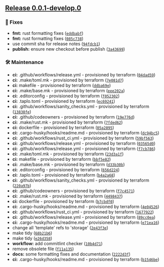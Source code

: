 ## [Release 0.0.1-develop.0](https://github.com/owlot/svc-storage/releases/tag/v0.0.1-develop.0)

### 🐛 Fixes

-  **fmt:** rust formatting fixes ([`eddbabf`](https://github.com/owlot/svc-storage/commit/eddbabff0a8658099822e049c5abad2c38b0f46d))
-  **fmt:** rust formatting fixes ([`085c738`](https://github.com/owlot/svc-storage/commit/085c7380efa6694dd19ac308c77b75e152aaf4a6))
- use commit sha for release notes ([`94fdcb1`](https://github.com/owlot/svc-storage/commit/94fdcb1ff6904c8531f18d24a32b196bf2968d40))
-  **publish:** ensure new checkout before publish ([`3a43699`](https://github.com/owlot/svc-storage/commit/3a436990ada94f4fe5256c23eada9643a5d72249))

### 🛠 Maintenance

-  **ci:** .github/workflows/release.yml - provisioned by terraform ([`04dad59`](https://github.com/owlot/svc-storage/commit/04dad59f6afc157842f81a5e8cf62dd1b560b442))
-  **ci:** .make/toml.mk - provisioned by terraform ([`7e081d7`](https://github.com/owlot/svc-storage/commit/7e081d70a968eb91d7b86dacf54bf0d8657fff4f))
-  **ci:** makefile - provisioned by terraform ([`ddba69e`](https://github.com/owlot/svc-storage/commit/ddba69e218ef11571e6524a1aa7568781ead705b))
-  **ci:** .make/base.mk - provisioned by terraform ([`eee202a`](https://github.com/owlot/svc-storage/commit/eee202a944867c137ea0ad1eda02500b3e2079b7))
-  **ci:** .editorconfig - provisioned by terraform ([`f052302`](https://github.com/owlot/svc-storage/commit/f0523028be4478bafcf0e859371e4efedb3db01e))
-  **ci:** .taplo.toml - provisioned by terraform ([`ec69241`](https://github.com/owlot/svc-storage/commit/ec6924162b893c6eec6e3a85db2dc69065edb8af))
-  **ci:** .github/workflows/sanity_checks.yml - provisioned by terraform ([`13838fe`](https://github.com/owlot/svc-storage/commit/13838fe296ef57cc8b5df13c25c796464de671ba))
-  **ci:** .github/codeowners - provisioned by terraform ([`19e776d`](https://github.com/owlot/svc-storage/commit/19e776df73336fea2081a73ecc5694ad9a7371ab))
-  **ci:** .make/rust.mk - provisioned by terraform ([`7fded62`](https://github.com/owlot/svc-storage/commit/7fded62dcba1664d029d32abbec88929f0933405))
-  **ci:** dockerfile - provisioned by terraform ([`05a2895`](https://github.com/owlot/svc-storage/commit/05a28956cadeb4af113049e5274302147723b664))
-  **ci:** .cargo-husky/hooks/readme.md - provisioned by terraform ([`dc94bc5`](https://github.com/owlot/svc-storage/commit/dc94bc5aded161a8e8d5116237a1eedbaaee1bf0))
-  **ci:** .github/workflows/rust_ci.yml - provisioned by terraform ([`59bf563`](https://github.com/owlot/svc-storage/commit/59bf56338f5771f659b6ad7b8f5147477ab33408))
-  **ci:** .github/workflows/release.yml - provisioned by terraform ([`03565d0`](https://github.com/owlot/svc-storage/commit/03565d01078b808e3d76e42acc875bdafd7df978))
-  **ci:** .github/workflows/release.yml - provisioned by terraform ([`f7cb786`](https://github.com/owlot/svc-storage/commit/f7cb786b616f2ad9044bd4e3153f861fffd2a8c0))
-  **ci:** .make/toml.mk - provisioned by terraform ([`23d3a1f`](https://github.com/owlot/svc-storage/commit/23d3a1fc0b56b5c08483cb56dbe3dd298db63008))
-  **ci:** makefile - provisioned by terraform ([`bbf5e82`](https://github.com/owlot/svc-storage/commit/bbf5e82a7bcf59988b30cc515b6bde3f2de2f97b))
-  **ci:** .make/base.mk - provisioned by terraform ([`d33b30b`](https://github.com/owlot/svc-storage/commit/d33b30b54591f87d6efaca626239d80d23f4a568))
-  **ci:** .editorconfig - provisioned by terraform ([`656d224`](https://github.com/owlot/svc-storage/commit/656d2245ad7a409fa9aaee49bb19c566190a475e))
-  **ci:** .taplo.toml - provisioned by terraform ([`b4a2a68`](https://github.com/owlot/svc-storage/commit/b4a2a68de328eafc2ea01fba736c03aded8902da))
-  **ci:** .github/workflows/sanity_checks.yml - provisioned by terraform ([`220a97b`](https://github.com/owlot/svc-storage/commit/220a97bdd1811438bc339a8fd5a540f40083ac62))
-  **ci:** .github/codeowners - provisioned by terraform ([`f7c4571`](https://github.com/owlot/svc-storage/commit/f7c45714bc0f88edfb1bd50581807af1cde95981))
-  **ci:** .make/rust.mk - provisioned by terraform ([`4498437`](https://github.com/owlot/svc-storage/commit/4498437b55d2a21311de50139071a02a8cec29db))
-  **ci:** dockerfile - provisioned by terraform ([`b7cbdf0`](https://github.com/owlot/svc-storage/commit/b7cbdf04b2714501a515912aa32dc36d71c022f5))
-  **ci:** .cargo-husky/hooks/readme.md - provisioned by terraform ([`4e04526`](https://github.com/owlot/svc-storage/commit/4e04526c6f034e9d7de7c06ca419b1c216ea4f39))
-  **ci:** .github/workflows/rust_ci.yml - provisioned by terraform ([`1677922`](https://github.com/owlot/svc-storage/commit/1677922c4517aede3c1375222332fdb323fa8c45))
-  **ci:** .github/workflows/release.yml - provisioned by terraform ([`89cc0ea`](https://github.com/owlot/svc-storage/commit/89cc0eaa46f2666bd17d380571a3ff28877580a4))
-  **ci:** .cargo-husky/hooks/readme.md - provisioned by terraform ([`e71ea16`](https://github.com/owlot/svc-storage/commit/e71ea168f6950e1cd25f9a189392b94458d73785))
- change all 'template' refs to 'storage' ([`2e43f3e`](https://github.com/owlot/svc-storage/commit/2e43f3eec035ceb326e646f55f1d58c7d5289a1b))
- make tidy ([`68b21b6`](https://github.com/owlot/svc-storage/commit/68b21b639054318fdc033ca2ccb514ab6545b879))
- make tidy ([`e26d358`](https://github.com/owlot/svc-storage/commit/e26d358b057bc09b7970bfabc22ef8d012aa1a06))
-  **workflow:** add commitlint checker ([`10b4d71`](https://github.com/owlot/svc-storage/commit/10b4d71b16451ceed191d9129db5373f976c598c))
- remove obsolete file ([`f11a135`](https://github.com/owlot/svc-storage/commit/f11a135bb6a029919b9a07e9cee65ee27cf57425))
-  **docs:** some formatting fixes and documentation ([`2222d3f`](https://github.com/owlot/svc-storage/commit/2222d3fd6f3514a999fd72a68374e88b76778a9e))
-  **ci:** .cargo-husky/hooks/readme.md - provisioned by terraform ([`b1546be`](https://github.com/owlot/svc-storage/commit/b1546be9b6ad60a98880b5c2fc81044165bdadc7))

